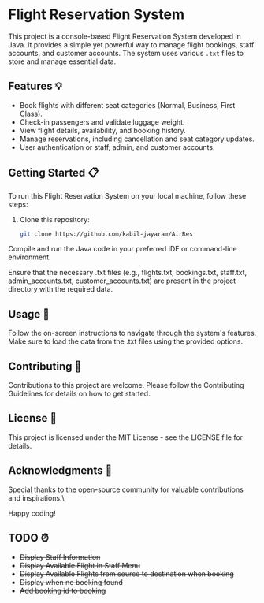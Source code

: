 # Flight Reservation System

This project is a console-based Flight Reservation System developed in Java. It provides a simple yet powerful way to manage flight bookings, staff accounts, and customer accounts. The system uses various `.txt` files to store and manage essential data.

## Features 💡

- Book flights with different seat categories (Normal, Business, First Class).
- Check-in passengers and validate luggage weight.
- View flight details, availability, and booking history.
- Manage reservations, including cancellation and seat category updates.
- User authentication or staff, admin, and customer accounts.

## Getting Started 📋

To run this Flight Reservation System on your local machine, follow these steps:

1. Clone this repository:

   ```bash
   git clone https://github.com/kabil-jayaram/AirRes
Compile and run the Java code in your preferred IDE or command-line environment.

Ensure that the necessary .txt files (e.g., flights.txt, bookings.txt, staff.txt, admin_accounts.txt, customer_accounts.txt) are present in the project directory with the required data.

## Usage 🌠
Follow the on-screen instructions to navigate through the system's features.
Make sure to load the data from the .txt files using the provided options.

## Contributing 🤝
Contributions to this project are welcome. Please follow the Contributing Guidelines for details on how to get started.

## License 📄
This project is licensed under the MIT License - see the LICENSE file for details.

## Acknowledgments 🌟
Special thanks to the open-source community for valuable contributions and inspirations.\

Happy coding!

## TODO ⏰
- ~~Display Staff Information~~
- ~~Display Available Flight in Staff Menu~~
- ~~Display Available Flights from source to destination when booking~~
- ~~Display when no booking found~~
- ~~Add booking id to booking~~
